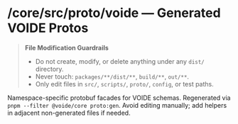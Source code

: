 # /core/src/proto/voide — Generated VOIDE Protos
> **File Modification Guardrails**
> - Do not create, modify, or delete anything under any `dist/` directory.
> - Never touch: `packages/**/dist/**`, `build/**`, `out/**`.
> - Only edit files in `src/`, `scripts/`, `proto/`, `config`, or test paths.


Namespace-specific protobuf facades for VOIDE schemas. Regenerated via
`pnpm --filter @voide/core proto:gen`. Avoid editing manually; add helpers in
adjacent non-generated files if needed.
